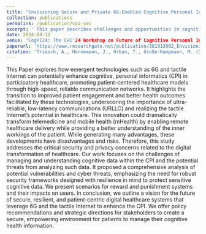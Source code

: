 ```yaml
---
title: "Envisioning Secure and Private 6G-Enabled Cognitive Personal Informatics"
collection: publications
permalink: /publication/cpi-sec
excerpt: ' This paper describes challenges and opportunities in cognitive personal informatics'
date: 2024-04-12
venue: 'CogPI24: The CHI'24 Workshop on Future of Cognitive Personal Informatics'
paperurl: 'https://www.researchgate.net/publication/381913902_Envisioning_Secure_and_Private_6G-Enabled_Cognitive_Personal_Informatics'
citation: 'Triesch, A., Hörnemann, J., Urban, T., Große-Kampmann, M. (2024 May).Envisioning Secure and Private 6G-Enabled Cognitive Personal Informatics. In Proceedings of the CHI'24 Workshop on Future of Cognitive Personal Informatics'
---
```


This Paper explores how emergent technologies such as 6G and tactile Internet can potentially enhance cognitive, personal informatics (CPI) in participatory healthcare, promoting patient-centered healthcare models through high-speed, reliable communication networks. It highlights the transition to improved patient engagement and better health outcomes facilitated by these technologies, underscoring the importance of ultra-reliable, low-latency communications (URLLC) and realizing the tactile Internet’s potential in healthcare. This innovation could dramatically transform telemedicine and mobile health (mHealth) by enabling remote healthcare delivery while providing a better understanding of the inner workings of the patient. While generating many advantages, these developments have disadvantages and risks. Therefore, this study addresses the critical security and privacy concerns related to the digital transformation of healthcare. Our work focuses on the challenges of managing and understanding cognitive data within the CPI and the potential threats from analyzing such data. It proposed a comprehensive analysis of potential vulnerabilities and cyber threats, emphasizing the need for robust security frameworks designed with resilience in mind to protect sensitive cognitive data. We present scenarios for reward and punishment systems and their impacts on users. In conclusion, we outline a vision for the future of secure, resilient, and patient-centric digital healthcare systems that leverage 6G and the tactile Internet to enhance the CPI. We offer policy recommendations and strategic directions for stakeholders to create a secure, empowering environment for patients to manage their cognitive health information.
